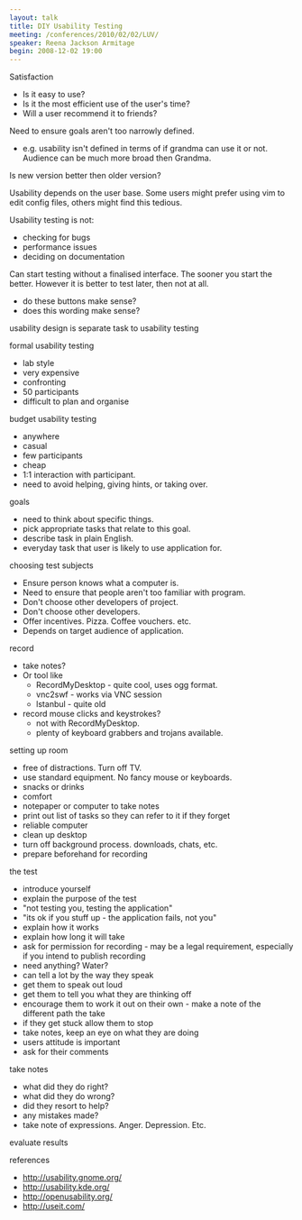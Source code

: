 ```yaml
---
layout: talk
title: DIY Usability Testing
meeting: /conferences/2010/02/02/LUV/
speaker: Reena Jackson Armitage
begin: 2008-12-02 19:00
---
```

Satisfaction

* Is it easy to use?
* Is it the most efficient use of the user's time?
* Will a user recommend it to friends?

Need to ensure goals aren't too narrowly defined.

* e.g. usability isn't defined in terms of if grandma can use it or not. Audience can be much more broad then Grandma.

Is new version better then older version?

Usability depends on the user base. Some users might prefer using vim to edit
config files, others might find this tedious.

Usability testing is not:

* checking for bugs
* performance issues
* deciding on documentation

Can start testing without a finalised interface. The sooner you start the better. However it is better to test later, then not at all.

* do these buttons make sense?
* does this wording make sense?

usability design is separate task to usability testing

formal usability testing 

* lab style
* very expensive
* confronting
* 50 participants
* difficult to plan and organise

budget usability testing

* anywhere
* casual
* few participants
* cheap
* 1:1 interaction with participant.
* need to avoid helping, giving hints, or taking over.

goals

* need to think about specific things.
* pick appropriate tasks that relate to this goal.
* describe task in plain English.
* everyday task that user is likely to use application for.

choosing test subjects

* Ensure person knows what a computer is.
* Need to ensure that people aren't too familiar with program.
* Don't choose other developers of project.
* Don't choose other developers.
* Offer incentives. Pizza. Coffee vouchers. etc.
* Depends on target audience of application.

record

* take notes?
* Or tool like
  * RecordMyDesktop - quite cool, uses ogg format.
  * vnc2swf - works via VNC session
  * lstanbul - quite old
* record mouse clicks and keystrokes?
  * not with RecordMyDesktop.
  * plenty of keyboard grabbers and trojans available.

setting up room

* free of distractions. Turn off TV.
* use standard equipment. No fancy mouse or keyboards.
* snacks or drinks
* comfort
* notepaper or computer to take notes
* print out list of tasks so they can refer to it if they forget
* reliable computer
* clean up desktop
* turn off background process. downloads, chats, etc.
* prepare beforehand for recording

the test

* introduce yourself
* explain the purpose of the test
* "not testing you, testing the application"
* "its ok if you stuff up - the application fails, not you"
* explain how it works
* explain how long it will take
* ask for permission for recording - may be a legal requirement, especially if you intend to publish recording
* need anything? Water?
* can tell a lot by the way they speak
* get them to speak out loud
* get them to tell you what they are thinking off
* encourage them to work it out on their own - make a note of the different path the take
* if they get stuck allow them to stop
* take notes, keep an eye on what they are doing
* users attitude is important
* ask for their comments

take notes

* what did they do right?
* what did they do wrong?
* did they resort to help?
* any mistakes made?
* take note of expressions. Anger. Depression. Etc.


evaluate results

references

* <http://usability.gnome.org/>
* <http://usability.kde.org/>
* <http://openusability.org/>
* <http://useit.com/>
